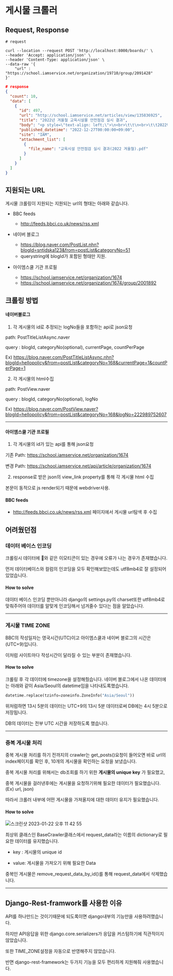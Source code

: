 # 게시물 크롤러

## Request, Response

```
# request

curl --location --request POST 'http://localhost:8000/boards/' \
--header 'Accept: application/json' \
--header 'Content-Type: application/json' \
--data-raw '{
    "url" : "https://school.iamservice.net/organization/19710/group/2091428"
}'
```

```json
# response
{
  "count": 10,
  "data": [
    {
      "id": 497,
      "url": "http://school.iamservice.net/articles/view/135836925",
      "title": "2022년 겨울철 교육시설물 안전점검 실시 결과",
      "body": "<p style=\"text-align: left;\">\n<br>\t\t\n<br>\t\t2022년 겨울철 학교시설물 안전점검 결과를 붙임과 같이 공개합니다.<br><br>붙임 2022년 겨울철 교육시설물 안전점검 실시 결과 1부.</p>",
      "published_datetime": "2022-12-27T00:00:00+09:00",
      "site": "IAM",
      "attachment_list": [
        {
          "file_name": "교육시설 안전점검 실시 결과(2022 겨울철).pdf"
        }
      ]
    }
  ]
}
```

## 지원되는 URL 

게시물 크롤링이 지원되는 지원되는 url의 형태는 아래와 같습니다.

- BBC feeds
  - http://feeds.bbci.co.uk/news/rss.xml

- 네이버 블로그 
  - https://blog.naver.com/PostList.nhn?blogId=sntjdska123&from=postList&categoryNo=51
  - querystring에 blogId가 포함된 형태만 지원.

- 아이엠스쿨 기관 프로필
  - https://school.iamservice.net/organization/1674
  - https://school.iamservice.net/organization/1674/group/2001892



## 크롤링 방법

#### 네이버블로그

1. 각 게시물의 id로 추정되는 logNo들을 포함하는 api로 json요청

path: PostTitleListAsync.naver

query : blogId, categoryNo(optional), currentPage, countPerPage

Ex) https://blog.naver.com/PostTitleListAsync.nhn?blogId=hellopolicy&from=postList&categoryNo=168&currentPage=1&countPerPage=1

2. 각 게시물의  html수집

path: PostView.naver

query : blogId, categoryNo(optional), logNo 

Ex) https://blog.naver.com/PostView.naver?blogId=hellopolicy&from=postList&categoryNo=168&logNo=222989752607

----

#### 아이엠스쿨 기관 프로필

1. 각 게시물의 id가 있는 api를 통해 json요청

기존 Path: https://school.iamservice.net/organization/1674

변경 Path: https://school.iamservice.net/api/article/organization/1674

2. response로 받은 json의 view_link  property를 통해 각 게시물 html 수집

본문이 동적으로 js render되기 때문에 webdriver사용.

#### BBC feeds

- http://feeds.bbci.co.uk/news/rss.xml 페이지에서 게시물 url탐색 후 수집



## 어려웠던점

### 데이터 베이스 인코딩

크롤링시 데이터에 👏와 같은 이모티콘이 있는 경우에 오류가 나는 경우가 존재했습니다.

먼저 데이터베이스와 컬럼의 인코딩을 모두 확인해보았는데도 utf8mb4로 잘 설정되어있었습니다.

#### How to solve

데이터 베이스 인코딩 뿐만아니라 django의 settings.py의 charset또한 utf8mb4로 맞춰주어야 데이터를 알맞게 인코딩해서 넘겨줄수 있다는 점을 알았습니다.

--------------

### 게시물 TIME ZONE

BBC의 작성일자는 영국시간(UTC)이고 아이엠스쿨과 네이버 블로그의 시간은 (UTC+9)입니다.

이처럼 사이트마다 작성시간이 달라질 수 있는 부분이 존재했습니다.

#### How to solve

크롤링 후 각 데이터에 timezone을 설정해줬습니다. 네이버 블로그에서 나온 데이터에는 아래와 같이 Asia/Seoul의 datetime임을 나타내도록했습니다.

```python
datetime.replace(tzinfo=zoneinfo.ZoneInfo("Asia/Seoul"))
```

위처럼하면 13시 5분의 데이터는 UTC+9의 13시 5분 데이터로써 DB에는 4시 5분으로 저장됩니다.

DB의 데이터는 전부 UTC 시간을 저장하도록 했습니다.

------

### 중복 게시물 처리

중복 게시물 처리를 하기 전까지의 crawler는 get_posts()요청이 들어오면 바로 url의 index페이지를 확인 후,  10개의 게시물을 확인하는 요청을 보냈습니다. 

중복 게시물 처리를 위해서는 db조회를 하기 위한 <b>게시물의 unique key</b> 가 필요했고, 

중복 게시물을 걸러낸후에는 게시물을 요청하기위해 필요한 데이터가 필요했습니다. (Ex) url, json)

따라서 크롤러 내부에 어떤 게시물을 가져올지에 대한 데이터 유지가 필요했습니다.

#### How to solve

![스크린샷 2023-01-22 오후 11 42 55](https://user-images.githubusercontent.com/30296115/213921802-5d89bab1-ac51-429d-84f0-2452a7504459.png)



최상위 클래스인 BaseCrawler클래스에서  request_data라는 이름의 dictionary로 필요한 데이터를 유지했습니다.

- key : 게시물의 unique id

- value: 게시물을 가져오기 위해 필요한 Data

중복인 게시물은 remove_request_data_by_id()를 통해 request_data에서 삭제했습니다.

--------

## Django-Rest-framwork를 사용한 이유

API를 하나만드는 것이기때문에 되도록이면 django내부의 기능만을 사용하려했습니다.

하지만 API응답을 위한 django.core.serializers가 응답을 커스텀하기에 직관적이지 않았습니다.

또한 TIME_ZONE설정을 자동으로 반영해주지 않았습니다.

반면 django-rest-framework는 두가지 기능을 모두 편리하게 지원해줘 사용했습니다.



